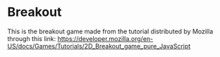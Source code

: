 # Breakout
This is the breakout game made from the tutorial distributed by Mozilla through this link: https://developer.mozilla.org/en-US/docs/Games/Tutorials/2D_Breakout_game_pure_JavaScript
